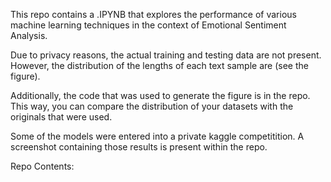 This repo contains a .IPYNB that explores the performance of various machine learning techniques in the context of Emotional Sentiment Analysis. 

Due to privacy reasons, the actual training and testing data are not present. However, the distribution of the lengths of each text sample are (see the figure). 

Additionally, the code that was used to generate the figure is in the repo. This way, you can compare the distribution of your datasets with the originals that were used. 

Some of the models were entered into a private kaggle competitition. A screenshot containing those results is present within the repo. 



Repo Contents: 

